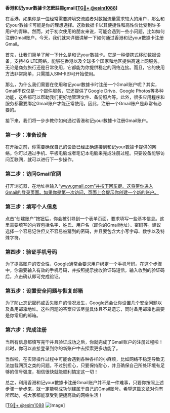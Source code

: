 **香港和记your數據卡怎麽註冊gmail[[TG💪+ @esim1088](https://t.me/s/esim1088)]**

在香港，如果你是一位经常需要跨境交流或者对数据流量需求较大的用户，那么和记your數據卡可能是你的理想选择。这款数据卡以其便捷性和高性价比受到许多用户的青睐。然而，对于初次使用的朋友来说，可能会遇到一些小问题，比如如何注册Gmail账户。今天，我们就来详细讲解一下如何通过香港和记your數據卡注册Gmail。

首先，让我们简单了解一下什么是和记your數據卡。它是一种便携式移动数据设备，支持4G LTE网络，能够在香港以及全球多个国家和地区提供高速上网服务。无论是商务旅行还是日常使用，它都能为你提供稳定的网络连接。而且，它的使用方法非常简单，只需插入SIM卡即可开始使用。

那么，为什么我们需要在使用和记your數據卡时注册一个Gmail账户呢？其实，Gmail不仅仅是一个邮件服务，它还提供了Google Drive、Google Photos等多种功能，这些都可以帮助我们更好地管理文件、备份照片等。此外，很多应用程序和服务都需要绑定Gmail账户才能正常使用。因此，注册一个Gmail账户是非常有必要的。

接下来，我们将一步步教你如何通过香港和记your數據卡注册Gmail账户。

### 第一步：准备设备

在开始之前，你需要确保自己的设备已经正确连接到和记your數據卡提供的网络。你可以通过手机、平板电脑或者笔记本电脑来完成注册过程。只要设备能够访问互联网，就可以进行下一步操作。

### 第二步：访问Gmail官网

打开浏览器，在地址栏输入“www.gmail.com”并按下回车键。这将带你进入Gmail的登录页面。如果你是第一次访问，页面上会提示你创建一个新的账户。

### 第三步：填写个人信息

点击“创建账户”按钮后，你会被引导到一个表单页面，要求填写一些基本信息。这里需要填写的内容包括名字、姓氏、用户名（即你的Gmail地址）、密码等。建议选择一个容易记住但又不容易被猜到的密码，并且要包含大小写字母、数字以及特殊字符。

### 第四步：验证手机号码

为了提高账户的安全性，Google通常会要求用户绑定一个手机号码。在这个步骤中，你需要输入有效的手机号码，并按照提示接收验证码短信。输入收到的验证码后，点击确认即可完成验证。

### 第五步：设置安全问题与恢复邮箱

为了防止忘记密码或丢失账户的情况发生，Google还会让你设置几个安全问题以及备用邮箱地址。这些问题的答案应该尽量具体且不易遗忘，同时备用邮箱也需要是你常用的邮箱。

### 第六步：完成注册

当所有信息都填写完毕并且验证成功之后，你就完成了Gmail账户的注册过程啦！此时，你可以直接登录到你的新账户中去探索更多功能了。

当然啦，在实际操作过程中可能会遇到各种各样的小麻烦，比如网络不稳定导致无法加载网页之类的问题。不过别担心，只要保持耐心，并且确保自己所处环境有足够的信号强度，相信很快就能顺利搞定这一切！

总之，利用香港和记your數據卡注册Gmail账户并不是一件难事，只要你按照上述步骤一步步来，就一定能够成功创建属于自己的Gmail账号。希望这篇文章对你有所帮助，祝大家都能享受到便捷高效的网络生活！

[[TG💪+ @esim1088](https://t.me/s/esim1088) ![Image](https://i.postimg.cc/4NQfJmqS/Snipaste-2025-05-13-00-14-12.png)]